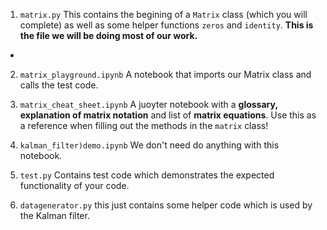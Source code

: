 1. `matrix.py` This contains the begining of a `Matrix` class (which you will complete) as well as some helper functions `zeros` and `identity`. 
**This is the file we will be doing most of our work.**
  - 

2. `matrix_playground.ipynb` A notebook that imports our Matrix class and calls the test code. 

3. `matrix_cheat_sheet.ipynb` A juoyter notebook with a **glossary, explanation of matrix notation** and list of **matrix equations**. Use
this as a reference when filling out the methods in the `matrix` class!

4. `kalman_filter)demo.ipynb` We don't need do anything with this notebook.

5. `test.py` Contains test code which demonstrates the expected functionality of your code.

6. `datagenerator.py` this just contains some helper code which is used by the Kalman filter. 
